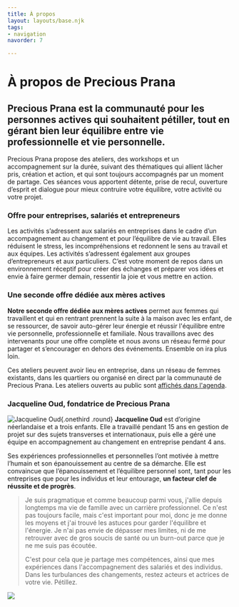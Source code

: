 ```yaml
---
title: À propos
layout: layouts/base.njk
tags:
- navigation
navorder: 7

---
```

# À propos de Precious Prana

## **Precious Prana** est la communauté pour **les personnes actives qui souhaitent pétiller**, tout en gérant bien leur équilibre entre vie professionnelle et vie personnelle.

Precious Prana propose des ateliers, des workshops et un accompagnement sur la durée, suivant des thématiques qui allient lâcher pris, création et action, et qui sont toujours accompagnés par un moment de partage. Ces séances vous apportent détente, prise de recul, ouverture d’esprit et dialogue pour mieux contruire votre équilibre, votre activité ou votre projet.

### Offre pour entreprises, salariés et entrepreneurs

Les activités s’adressent aux salariés en entreprises dans le cadre d’un accompagnement au changement et pour l’équilibre de vie au travail. Elles réduisent le stress, les incompréhensions et redonnent le sens au travail et aux équipes. Les activités s’adressent également aux groupes d’entrepreneurs et aux particuliers. C’est votre moment de repos dans un environnement réceptif pour créer des échanges et préparer vos idées et envie à faire germer demain, ressentir la joie et vous mettre en action.

### Une seconde offre dédiée aux mères actives

**Notre seconde offre dédiée aux mères actives** permet aux femmes qui travaillent et qui en rentrant  prennent la suite à la maison avec les enfant, de se ressourcer, de savoir auto-gérer leur énergie et réussir l'équilibre entre vie personnelle, professionnelle et familiale. Nous travaillons avec des intervenants pour une offre complète et nous avons un réseau fermé pour partager et s’encourager en dehors des événements. Ensemble on ira plus loin.

Ces ateliers peuvent avoir lieu en entreprise, dans un réseau de femmes existants, dans les quartiers ou organisé en direct par la communauté de Precious Prana. Les ateliers ouverts au public sont [affichés dans l'agenda]().

### Jacqueline Oud, fondatrice de Precious Prana

![Jacqueline Oud](/images/portraits/portrait-jacqueline-oud-rond.jpg){.onethird .round}
**Jacqueline Oud** est d’origine néerlandaise et a trois enfants. Elle a travaillé pendant 15 ans en gestion de projet sur des sujets transverses et internationaux, puis elle a géré une équipe en accompagnement au changement en entreprise pendant 4 ans.

Ses expériences professionnelles et personnelles l’ont motivée à mettre l’humain et son épanouissement au centre de sa démarche. Elle est convaincue que l’épanouissement et l’équilibre personnel sont, tant pour les entreprises que pour les individus et leur entourage, **un facteur clef de réussite et de progrès**.

> Je suis pragmatique et comme beaucoup parmi vous, j'allie depuis longtemps ma vie de famille avec un carrière professionnel. Ce n'est pas toujours facile, mais c'est important pour moi, donc je me donne les moyens et j'ai trouvé les astuces pour garder l'équilibre et l'énergie. Je n'ai pas envie de dépasser mes limites, ni de me retrouver avec de gros soucis de santé ou un burn-out parce que je ne me suis pas écoutée. 
>
> C'est pour cela que je partage mes compétences, ainsi que mes expériences dans l'accompagnement des salariés et des individus. Dans les turbulances des changements, restez acteurs et actrices de votre vie. Pétillez.

![](/images/illustrations/woman-blowing-glitters-on-her-hands.jpg)